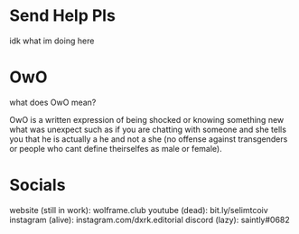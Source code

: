 # Send Help Pls
idk what im doing here

# OwO

what does OwO mean?

OwO is a written expression of being shocked or knowing something new what was unexpect such as if you are chatting with someone and she tells you that he is actually a he and not a she (no offense against transgenders or people who cant define theirselfes as male or female).

# Socials
website (still in work): wolframe.club
youtube (dead): bit.ly/selimtcoiv
instagram (alive): instagram.com/dxrk.editorial
discord (lazy): saintly#0682
